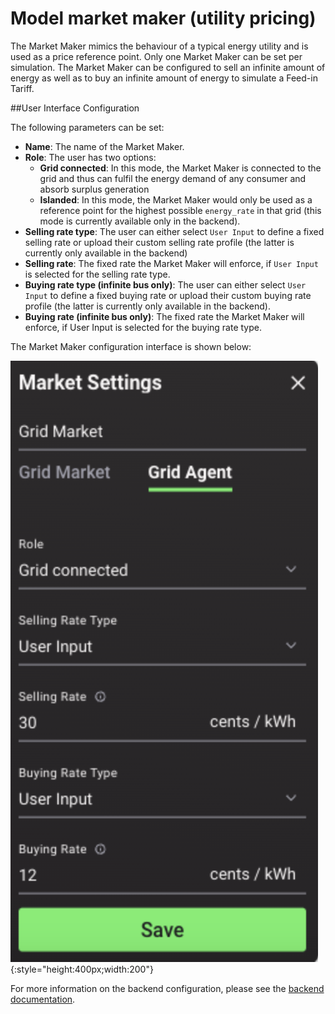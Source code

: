 #  Model market maker (utility pricing)

The Market Maker mimics the behaviour of a typical energy utility and is used as a price reference point. Only one Market Maker can be set per simulation. The Market Maker can be configured to sell an infinite amount of energy as well as to buy an infinite amount of energy to simulate a Feed-in Tariff.

##User Interface Configuration

The following parameters can be set:

*   **Name**: The name of the Market Maker.
*   **Role**: The user has two options:
    *   **Grid connected**: In this mode, the Market Maker is connected to the grid and thus can fulfil the energy demand of any consumer and absorb surplus generation
    *   **Islanded**: In this mode, the Market Maker would only be used as a reference point for the highest possible `energy_rate` in that grid (this mode is currently available only in the backend).
*   **Selling rate type**: The user can either select `User Input` to define a fixed selling rate or upload their custom selling rate profile (the latter is currently only available in the backend)
*   **Selling rate**: The fixed rate the Market Maker will enforce, if `User Input` is selected for the selling rate type.
*   **Buying rate type (infinite bus only)**: The user can either select `User Input` to define a fixed buying rate or upload their custom buying rate profile (the latter is currently only available in the backend).
*   **Buying rate (infinite bus only)**: The fixed rate the Market Maker will enforce, if User Input is selected for the buying rate type.

The Market Maker configuration interface is shown below:

![alt_text](img/market-maker-config.png){:style="height:400px;width:200"}

For more information on the backend configuration, please see the [backend documentation](assets-installation.md#market-maker).
